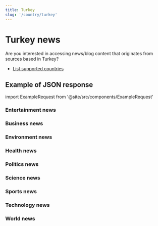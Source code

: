 ```yaml
---
title: Turkey
slug: '/country/turkey'
---
```


# Turkey news

Are you interested in accessing news/blog content that originates from sources based in Turkey?

- [List supported countries](/get-articles/countries)

## Example of JSON response

import ExampleRequest from '@site/src/components/ExampleRequest'

### Entertainment news
<ExampleRequest url="https://apitube.io/v1/news/articles?limit=2&category=news/Arts_and_Entertainment&country=tr"></ExampleRequest>

### Business news
<ExampleRequest url="https://apitube.io/v1/news/articles?limit=2&category=news/Business&country=tr"></ExampleRequest>

### Environment news
<ExampleRequest url="https://apitube.io/v1/news/articles?limit=2&category=news/Environment&country=tr"></ExampleRequest>

### Health news
<ExampleRequest url="https://apitube.io/v1/news/articles?limit=2&category=news/Health&country=tr"></ExampleRequest>

### Politics news
<ExampleRequest url="https://apitube.io/v1/news/articles?limit=2&category=news/Politics&country=tr"></ExampleRequest>

### Science news
<ExampleRequest url="https://apitube.io/v1/news/articles?limit=2&category=news/Science&country=tr"></ExampleRequest>

### Sports news
<ExampleRequest url="https://apitube.io/v1/news/articles?limit=2&category=news/Sports&country=tr"></ExampleRequest>

### Technology news
<ExampleRequest url="https://apitube.io/v1/news/articles?limit=2&category=news/Technology&country=tr"></ExampleRequest>

### World news
<ExampleRequest url="https://apitube.io/v1/news/articles?limit=2&category=news/World&country=tr"></ExampleRequest>
